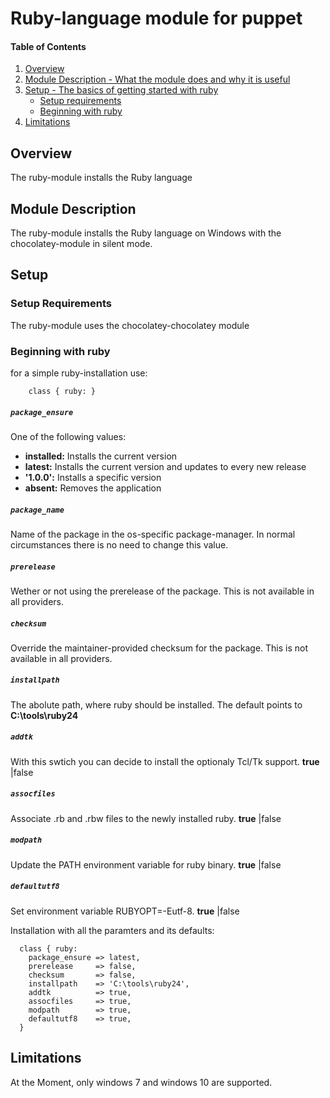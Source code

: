 # Ruby-language module for puppet

#### Table of Contents

1. [Overview](#overview)
2. [Module Description - What the module does and why it is useful](#module-description)
3. [Setup - The basics of getting started with ruby](#setup)
    * [Setup requirements](#setup-requirements)
    * [Beginning with ruby](#beginning-with-ruby)
4. [Limitations](#limitations)

## Overview

The ruby-module installs the Ruby language

## Module Description

The ruby-module installs the Ruby language on Windows with the chocolatey-module in silent mode.

## Setup

### Setup Requirements

The ruby-module uses the chocolatey-chocolatey module

### Beginning with ruby

for a simple ruby-installation use:

```puppet
    class { ruby: }
```

##### `package_ensure`
One of the following values:
 * **installed:** Installs the current version
 * **latest:** Installs the current version and updates to every new release
 * **'1.0.0':** Installs a specific version
 * **absent:** Removes the application

##### `package_name`
Name of the package in the os-specific package-manager.
In normal circumstances there is no need to change this value.

##### `prerelease`
Wether or not using the prerelease of the package.
This is not available in all providers.

##### `checksum`
Override the maintainer-provided checksum for the package.
This is not available in all providers.

##### `installpath`
The abolute path, where ruby should be installed.
The default points to **C:\tools\ruby24**

##### `addtk`
With this swtich you can decide to install the optionaly Tcl/Tk support.
**true** |false

##### `assocfiles`
Associate .rb and .rbw files to the newly installed ruby.
**true** |false

##### `modpath`
Update the PATH environment variable for ruby binary.
**true** |false

##### `defaultutf8`
Set environment variable RUBYOPT=-Eutf-8.
**true** |false


Installation with all the paramters and its defaults:

```puppet
  class { ruby:
    package_ensure => latest,
    prerelease     => false,
    checksum       => false,
    installpath    => 'C:\tools\ruby24',
    addtk          => true,
    assocfiles     => true,
    modpath        => true,
    defaultutf8    => true,
  }
```

## Limitations

At the Moment, only windows 7 and windows 10 are supported.
